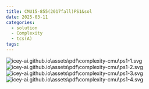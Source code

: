 ```yaml
---
title: CMU15-855(2017fall)PS1&sol
date: 2025-03-11
categories:
  - solution
  - Complexity
  - tcs(A)
tags:
---
```

![icey-ai.github.io\assets\pdf\complexity-cmu\ps1-1.svg](https://blog.icey-ai.com/assets/svg/_latex_complexity-cmu_ps1-page1.svg)
![icey-ai.github.io\assets\pdf\complexity-cmu\ps1-2.svg](https://blog.icey-ai.com/assets/svg/_latex_complexity-cmu_ps1-page2.svg)
![icey-ai.github.io\assets\pdf\complexity-cmu\ps1-3.svg](https://blog.icey-ai.com/assets/svg/_latex_complexity-cmu_ps1-page3.svg)
![icey-ai.github.io\assets\pdf\complexity-cmu\ps1-4.svg](https://blog.icey-ai.com/assets/svg/_latex_complexity-cmu_ps1-page4.svg)
